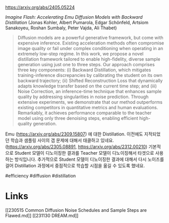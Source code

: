 https://arxiv.org/abs/2405.05224

*Imagine Flash: Accelerating Emu Diffusion Models with Backward Distillation* (Jonas Kohler, Albert Pumarola, Edgar Schönfeld, Artsiom Sanakoyeu, Roshan Sumbaly, Peter Vajda, Ali Thabet)

> Diffusion models are a powerful generative framework, but come with expensive inference. Existing acceleration methods often compromise image quality or fail under complex conditioning when operating in an extremely low-step regime. In this work, we propose a novel distillation framework tailored to enable high-fidelity, diverse sample generation using just one to three steps. Our approach comprises three key components: (i) Backward Distillation, which mitigates training-inference discrepancies by calibrating the student on its own backward trajectory; (ii) Shifted Reconstruction Loss that dynamically adapts knowledge transfer based on the current time step; and (iii) Noise Correction, an inference-time technique that enhances sample quality by addressing singularities in noise prediction. Through extensive experiments, we demonstrate that our method outperforms existing competitors in quantitative metrics and human evaluations. Remarkably, it achieves performance comparable to the teacher model using only three denoising steps, enabling efficient high-quality generation.

Emu (https://arxiv.org/abs/2309.15807) 에 대한 Distillation. 이전에도 지적되었던 학습과 샘플링 사이의 갭 문제에 대해서 태클하고 있네요. (https://arxiv.org/abs/2305.08891, https://arxiv.org/abs/2312.00210) 기본적으로 Student 모델이 디노이징한 결과를 Teacher 모델이 디노이징해서 타겟으로 사용하는 방식입니다. 추가적으로 Student 모델이 디노이징한 결과에 대해서 다시 노이즈를 걸어 Distillation 과정에서 중점적으로 학습할 시점을 옮길 수 있도록 했네요.

#efficiency #diffusion #distillation

# Links

[[230515 Common Diffusion Noise Schedules and Sample Steps are Flawed.md]]
[[231130 DREAM.md]]